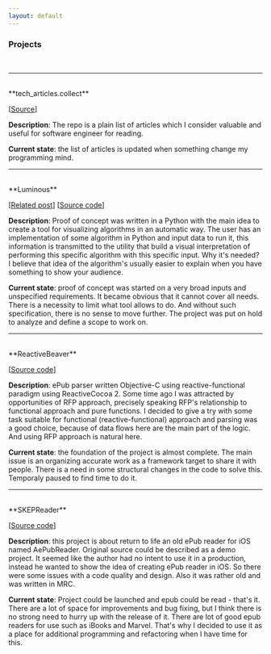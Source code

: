 ```yaml
---
layout: default
---
```


### **Projects**
<br>

---------------------------------------------------------------------------------------------------

<br>
**tech_articles.collect**
<br>

[[Source](https://github.com/skyylex/tech_articles.collect)]

**Description**: The repo is a plain list of articles which I consider valuable and useful for software engineer for reading.

**Current state**: the list of articles is updated when something change my programming mind.

---------------------------------------------------------------------------------------------------

<br>
**Luminous**
<br>

[[Related post](2016/05/21/luminous_at_early_stages.html)]
[[Source code](https://github.com/skyylex/Luminous-proof-of-concept)]

**Description**: Proof of concept was written in a Python with the main idea to create a tool for visualizing algorithms in an automatic way. The user has an implementation of some algorithm in Python and input data to run it, this information is transmitted to the utility that build a visual interpretation of performing this specific algorithm with this specific input. Why it's needed? I believe that idea of the algorithm's usually easier to explain when you have something to show	 your audience.

**Current state**: proof of concept was started on a very broad inputs and unspecified requirements. It became obvious that it cannot cover all needs. There is a necessity to limit what tool allows to do. And without such specification, there is no sense to move further. The project was put on hold to analyze and define a scope to work on.

---------------------------------------------------------------------------------------------------

<br>
**ReactiveBeaver**
<br>

[[Source code](https://github.com/skyylex/ReactiveBeaver)]

**Description**: ePub parser written Objective-C using reactive-functional paradigm using ReactiveCocoa 2. Some time ago I was attracted by opportunities of RFP approach, precisely speaking RFP's relationship to functional approach and pure functions. I decided to give a try with some task suitable for functional (reactive-functional) approach and parsing was a good choice, because of data flows here are the main part of the logic. And using RFP approach is natural here.

**Current state**: the foundation of the project is almost complete. The main issue is an organizing accurate work as a framework target to share it with people. There is a need in some structural changes in the code to solve this. Temporaly paused to find time to do it.

---------------------------------------------------------------------------------------------------

<br>
**SKEPReader**
<br>

[[Source code](https://github.com/skyylex/SKEPReader)]

**Description**: this project is about return to life an old ePub reader for iOS named AePubReader. Original source could be described as a demo project. It seemed like the author had no intent to use it in a production, instead he wanted to show the idea of creating ePub reader in iOS. So there were some issues with a code quality and design. Also it was rather old and was written in MRC.

**Current state**: Project could be launched and epub could be read - that's it. There are a lot of space for improvements and bug fixing, but I think there is no strong need to hurry up with the release of it. There are lot of good epub readers for use such as iBooks and Marvel. That's why I decided to use it as a place for additional programming and refactoring when I have time for this.